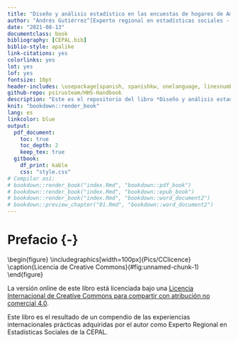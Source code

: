 ```yaml
--- 
title: "Diseño y análisis estadístico en las encuestas de hogares de América Latina"
author: "Andrés Gutiérrez^[Experto regional en estadísticas sociales - Unidad de Estadística Social - Comisión Económica para América Latina y el Caribe (CEPAL) -  andres.gutierrez@cepal.org]"
date: "2021-08-13"
documentclass: book
bibliography: [CEPAL.bib]
biblio-style: apalike
link-citations: yes
colorlinks: yes
lot: yes
lof: yes
fontsize: 10pt
header-includes: \usepackage[spanish, spanishkw, onelanguage, linesnumbered]{algorithm2e}
github-repo: psirusteam/HHS-Handbook
description: "Este es el repositorio del libro *Diseño y análisis estadístico en las encuestas de hogares de América Latina*."
knit: "bookdown::render_book"
lang: es
linkcolor: blue
output:
  pdf_document:
    toc: true
    toc_depth: 2
    keep_tex: true
  gitbook:
    df_print: kable
    css: "style.css"
# Compilar así:
# bookdown::render_book("index.Rmd", "bookdown::pdf_book")
# bookdown::render_book("index.Rmd", "bookdown::epub_book")
# bookdown::render_book("index.Rmd", "bookdown::word_document2")
# bookdown::preview_chapter("01.Rmd", "bookdown::word_document2")
---
```




# Prefacio {-}


\begin{figure}
\includegraphics[width=100px]{Pics/CClicence} \caption{Licencia de Creative Commons}(\#fig:unnamed-chunk-1)
\end{figure}

La versión online de este libro está licenciada bajo una [Licencia Internacional de Creative Commons para compartir con atribución no comercial 4.0](http://creativecommons.org/licenses/by-nc-sa/4.0/). 

Este libro es el resultado de un compendio de las experiencias internacionales prácticas adquiridas por el autor como Experto Regional en Estadísticas Sociales de la CEPAL.
